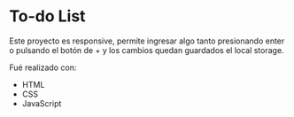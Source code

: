 # To-do List 
Este proyecto es responsive, permite ingresar algo tanto presionando
enter o pulsando el botón de + y los cambios quedan guardados
el local storage.

Fué realizado con:
* HTML
* CSS
* JavaScript